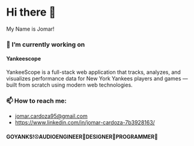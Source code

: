 # Hi there 👋

My Name is Jomar!

### 🔭 I’m currently working on 
#### Yankeescope
YankeeScope is a full-stack web application that tracks, analyzes, and visualizes performance data for New York Yankees players and games — built from scratch using modern web technologies.

### 📫 How to reach me:
- jomar.cardoza95@gmail.com
- https://www.linkedin.com/in/jomar-cardoza-7b3928163/

#### GOYANKS!⚾AUDIOENGINEER🎵DESIGNER🌵PROGRAMMER🔨

